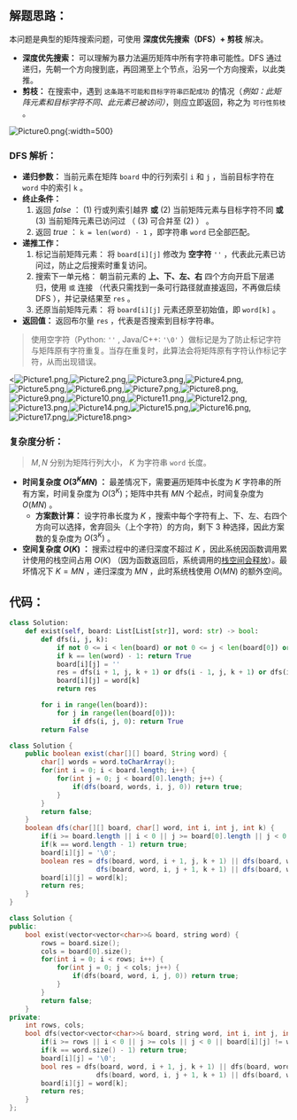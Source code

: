 ## 解题思路：

本问题是典型的矩阵搜索问题，可使用 **深度优先搜索（DFS）+ 剪枝** 解决。

- **深度优先搜索：** 可以理解为暴力法遍历矩阵中所有字符串可能性。DFS 通过递归，先朝一个方向搜到底，再回溯至上个节点，沿另一个方向搜索，以此类推。
- **剪枝：** 在搜索中，遇到 `这条路不可能和目标字符串匹配成功` 的情况（*例如：此矩阵元素和目标字符不同、此元素已被访问）*，则应立即返回，称之为 `可行性剪枝` 。

![Picture0.png](https://pic.leetcode-cn.com/1604944042-glmqJO-Picture0.png){:width=500}

### DFS 解析：

- **递归参数：** 当前元素在矩阵 `board` 中的行列索引 `i` 和 `j` ，当前目标字符在 `word` 中的索引 `k` 。
- **终止条件：**
  1. 返回 $false$ ： (1) 行或列索引越界 **或** (2) 当前矩阵元素与目标字符不同 **或** (3) 当前矩阵元素已访问过 （ (3) 可合并至 (2) ） 。
  2. 返回 $true$ ： `k = len(word) - 1` ，即字符串 `word` 已全部匹配。
- **递推工作：**
  1. 标记当前矩阵元素： 将 `board[i][j]` 修改为 **空字符** `''` ，代表此元素已访问过，防止之后搜索时重复访问。
  2. 搜索下一单元格： 朝当前元素的 **上、下、左、右** 四个方向开启下层递归，使用 `或` 连接 （代表只需找到一条可行路径就直接返回，不再做后续 DFS ），并记录结果至 `res` 。
  3. 还原当前矩阵元素： 将 `board[i][j]` 元素还原至初始值，即 `word[k]` 。
- **返回值：** 返回布尔量 `res` ，代表是否搜索到目标字符串。

> 使用空字符（Python: `''` , Java/C++: `'\0'` ）做标记是为了防止标记字符与矩阵原有字符重复。当存在重复时，此算法会将矩阵原有字符认作标记字符，从而出现错误。

<![Picture1.png](https://pic.leetcode-cn.com/1600793567-fPZPYj-Picture1.png),![Picture2.png](https://pic.leetcode-cn.com/1600793567-hVwomN-Picture2.png),![Picture3.png](https://pic.leetcode-cn.com/1600793567-yoOQer-Picture3.png),![Picture4.png](https://pic.leetcode-cn.com/1600793567-qyZcNF-Picture4.png),![Picture5.png](https://pic.leetcode-cn.com/1600793567-pvxYVP-Picture5.png),![Picture6.png](https://pic.leetcode-cn.com/1600793567-izfBtb-Picture6.png),![Picture7.png](https://pic.leetcode-cn.com/1600793567-bwnSPQ-Picture7.png),![Picture8.png](https://pic.leetcode-cn.com/1600793567-pnRRIE-Picture8.png),![Picture9.png](https://pic.leetcode-cn.com/1600793567-yQNohz-Picture9.png),![Picture10.png](https://pic.leetcode-cn.com/1600793567-zLOKmi-Picture10.png),![Picture11.png](https://pic.leetcode-cn.com/1600793567-neMJnx-Picture11.png),![Picture12.png](https://pic.leetcode-cn.com/1600793567-dyuEzg-Picture12.png),![Picture13.png](https://pic.leetcode-cn.com/1600793567-lnVDIT-Picture13.png),![Picture14.png](https://pic.leetcode-cn.com/1600793567-tLXXgg-Picture14.png),![Picture15.png](https://pic.leetcode-cn.com/1600793567-VwCJGV-Picture15.png),![Picture16.png](https://pic.leetcode-cn.com/1600793567-aNgVtM-Picture16.png),![Picture17.png](https://pic.leetcode-cn.com/1600793567-EcdfJE-Picture17.png),![Picture18.png](https://pic.leetcode-cn.com/1600793793-PrBQdk-Picture18.png)>

### 复杂度分析：

> $M, N$ 分别为矩阵行列大小， $K$ 为字符串 `word` 长度。

- **时间复杂度 $O(3^KMN)$ ：** 最差情况下，需要遍历矩阵中长度为 $K$ 字符串的所有方案，时间复杂度为 $O(3^K)$；矩阵中共有 $MN$ 个起点，时间复杂度为 $O(MN)$ 。
  - **方案数计算：** 设字符串长度为 $K$ ，搜索中每个字符有上、下、左、右四个方向可以选择，舍弃回头（上个字符）的方向，剩下 $3$ 种选择，因此方案数的复杂度为 $O(3^K)$ 。
- **空间复杂度 $O(K)$ ：** 搜索过程中的递归深度不超过 $K$ ，因此系统因函数调用累计使用的栈空间占用 $O(K)$ （因为函数返回后，系统调用的[栈空间会释放](https://leetcode-cn.com/explore/orignial/card/recursion-i/259/complexity-analysis/1223/)）。最坏情况下 $K = MN$ ，递归深度为 $MN$ ，此时系统栈使用 $O(MN)$ 的额外空间。

## 代码：

```Python []
class Solution:
    def exist(self, board: List[List[str]], word: str) -> bool:
        def dfs(i, j, k):
            if not 0 <= i < len(board) or not 0 <= j < len(board[0]) or board[i][j] != word[k]: return False
            if k == len(word) - 1: return True
            board[i][j] = ''
            res = dfs(i + 1, j, k + 1) or dfs(i - 1, j, k + 1) or dfs(i, j + 1, k + 1) or dfs(i, j - 1, k + 1)
            board[i][j] = word[k]
            return res

        for i in range(len(board)):
            for j in range(len(board[0])):
                if dfs(i, j, 0): return True
        return False
```

```Java []
class Solution {
    public boolean exist(char[][] board, String word) {
        char[] words = word.toCharArray();
        for(int i = 0; i < board.length; i++) {
            for(int j = 0; j < board[0].length; j++) {
                if(dfs(board, words, i, j, 0)) return true;
            }
        }
        return false;
    }
    boolean dfs(char[][] board, char[] word, int i, int j, int k) {
        if(i >= board.length || i < 0 || j >= board[0].length || j < 0 || board[i][j] != word[k]) return false;
        if(k == word.length - 1) return true;
        board[i][j] = '\0';
        boolean res = dfs(board, word, i + 1, j, k + 1) || dfs(board, word, i - 1, j, k + 1) || 
                      dfs(board, word, i, j + 1, k + 1) || dfs(board, word, i , j - 1, k + 1);
        board[i][j] = word[k];
        return res;
    }
}
```

```C++ []
class Solution {
public:
    bool exist(vector<vector<char>>& board, string word) {
        rows = board.size();
        cols = board[0].size();
        for(int i = 0; i < rows; i++) {
            for(int j = 0; j < cols; j++) {
                if(dfs(board, word, i, j, 0)) return true;
            }
        }
        return false;
    }
private:
    int rows, cols;
    bool dfs(vector<vector<char>>& board, string word, int i, int j, int k) {
        if(i >= rows || i < 0 || j >= cols || j < 0 || board[i][j] != word[k]) return false;
        if(k == word.size() - 1) return true;
        board[i][j] = '\0';
        bool res = dfs(board, word, i + 1, j, k + 1) || dfs(board, word, i - 1, j, k + 1) || 
                      dfs(board, word, i, j + 1, k + 1) || dfs(board, word, i , j - 1, k + 1);
        board[i][j] = word[k];
        return res;
    }
};
```
